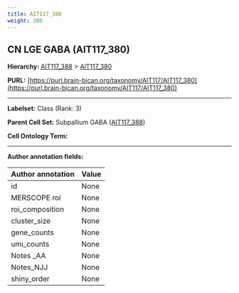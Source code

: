 ```yaml
---
title: AIT117_380
weight: 380
---
```

## CN LGE GABA (AIT117_380)
<b>Hierarchy: </b>
[AIT117_388](../AIT117_388) >
[AIT117_380](../AIT117_380)

**PURL:** [https://purl.brain-bican.org/taxonomy/AIT117/AIT117_380](https://purl.brain-bican.org/taxonomy/AIT117/AIT117_380)

---


**Labelset:** Class (Rank: 3)

**Parent Cell Set:** Subpallium GABA ([AIT117_388](../AIT117_388))



**Cell Ontology Term:** 

[MARKER GENES.]: #


---

[TRANSFERRED ANNOTATIONS.]: #


[AUTHOR ANNOTATION FIELDS.]: #


**Author annotation fields:**

| Author annotation | Value |
|-------------------|-------|
|id|None|
|MERSCOPE roi|None|
|roi_composition|None|
|cluster_size|None|
|gene_counts|None|
|umi_counts|None|
|Notes _AA|None|
|Notes_NJJ|None|
|shiny_order|None|
